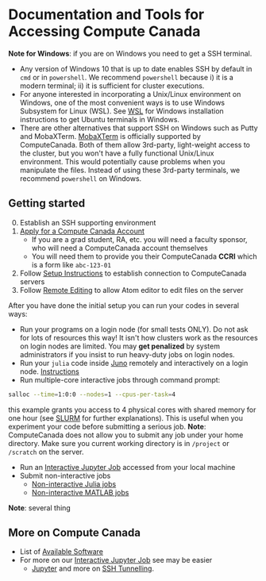 # Documentation and Tools for Accessing Compute Canada

**Note for Windows**: if you are on Windows you need to get a SSH terminal.
- Any version of Windows 10 that is up to date enables SSH by default in `cmd` or in `powershell`. We recommend `powershell` because i) it is a modern terminal; ii) it is sufficient for cluster executions.
- For anyone interested in incorporating a Unix/Linux environment on Windows, one of the most convenient ways is to use Windows Subsystem for Linux (WSL). See [WSL](WSL.md) for Windows installation instructions to get Ubuntu terminals in Windows.
- There are other alternatives that support SSH on Windows such as Putty and MobaXTerm. [MobaXTerm](https://docs.computecanada.ca/wiki/Connecting_with_MobaXTerm) is officially supported by ComputeCanada. Both of them allow 3rd-party, light-weight access to the cluster, but you won't have a fully functional Unix/Linux environment. This would potentially cause problems when you manipulate the files. Instead of using these 3rd-party terminals, we recommend `powershell` on Windows.

## Getting started

0. Establish an SSH supporting environment
1. [Apply for a Compute Canada Account](https://www.computecanada.ca/research-portal/account-management/apply-for-an-account/)
   - If you are a grad student, RA, etc. you will need a faculty sponsor, who will need a ComputeCanada account themselves
   - You will need them to provide you their ComputeCanada **CCRI** which is a form like `abc-123-01`
2. Follow [Setup Instructions](setup.md) to establish connection to ComputeCanada servers
3. Follow [Remote Editing](atom_remote_edit.md) to allow Atom editor to edit files on the server

After you have done the initial setup you can run your codes in several ways:
- Run your programs on a login node (for small tests ONLY).  Do not ask for lots of resources this way!  It isn't how clusters work as the resources on login nodes are limited. You may **get penalized** by system administrators if you insist to run heavy-duty jobs on login nodes.
- Run your `julia` code inside [Juno](https://junolab.org/) remotely and interactively on a login node. [Instructions](julia_remote_interactive.md)
- Run multiple-core interactive jobs through command prompt:
```bash
salloc --time=1:0:0 --nodes=1 --cpus-per-task=4
```
this example grants you access to 4 physical cores with shared memory for one hour (see [SLURM](SLURM_basic.md) for further explanations). This is useful when you experiment your code before submitting a serious job. **Note**: ComputeCanada does not allow you to submit any job under your home directory. Make sure you current working directory is in `/project` or `/scratch` on the server.
- Run an [Interactive Jupyter Job](jupyter_jobs.md) accessed from your local machine
- Submit non-interactive jobs
   - [Non-interactive Julia jobs](julia_jobs.md)
   - [Non-interactive MATLAB jobs](matlab_jobs.md)

**Note**: several thing

## More on Compute Canada
- List of [Available Software](https://docs.computecanada.ca/wiki/Available_software)
- For more on our [Interactive Jupyter Job](jupyter_jobs.md) see may be easier
    - [Jupyter](https://docs.computecanada.ca/wiki/Jupyter) and more on [SSH Tunnelling](https://docs.computecanada.ca/wiki/SSH_tunnelling).

